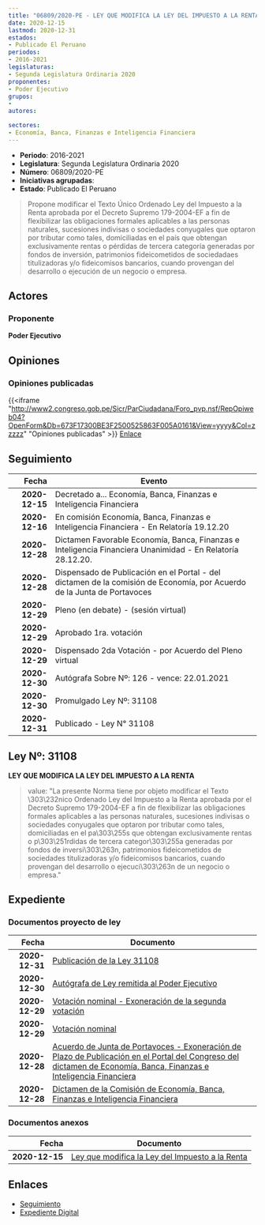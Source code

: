 ```yaml
---
title: "06809/2020-PE - LEY QUE MODIFICA LA LEY DEL IMPUESTO A LA RENTA"
date: 2020-12-15
lastmod: 2020-12-31
estados:
- Publicado El Peruano
periodos:
- 2016-2021
legislaturas:
- Segunda Legislatura Ordinaria 2020
proponentes:
- Poder Ejecutivo
grupos:
- 
autores:

sectores:
- Economía, Banca, Finanzas e Inteligencia Financiera
---
```

- **Periodo**: 2016-2021
- **Legislatura**: Segunda Legislatura Ordinaria 2020
- **Número**: 06809/2020-PE
- **Iniciativas agrupadas**: 
- **Estado**: Publicado El Peruano

> Propone modificar el Texto Único Ordenado Ley del Impuesto a la Renta aprobada por el Decreto Supremo 179-2004-EF a fin de flexibilizar las obligaciones formales aplicables a las personas naturales, sucesiones indivisas o sociedades conyugales que optaron por tributar como tales, domiciliadas en el país que obtengan exclusivamente rentas o pérdidas de tercera categoría generadas por fondos de inversión, patrimonios fideicometidos de sociedadaes titulizadoras y/o fideicomisos bancarios, cuando provengan del desarrollo o ejecución de un negocio o empresa.


## Actores

### Proponente

**Poder Ejecutivo**

## Opiniones

### Opiniones publicadas

{{<iframe "http://www2.congreso.gob.pe/Sicr/ParCiudadana/Foro_pvp.nsf/RepOpiweb04?OpenForm&Db=673F17300BE3F2500525863F005A0161&View=yyyy&Col=zzzzz" "Opiniones publicadas" >}}
[Enlace](http://www2.congreso.gob.pe/Sicr/ParCiudadana/Foro_pvp.nsf/RepOpiweb04?OpenForm&Db=673F17300BE3F2500525863F005A0161&View=yyyy&Col=zzzzz)


## Seguimiento

| Fecha | Evento |
|------:|--------|
| **2020-12-15** | Decretado a... Economía, Banca, Finanzas e Inteligencia Financiera |
| **2020-12-16** | En comisión Economía, Banca, Finanzas e Inteligencia Financiera - En Relatoría 19.12.20 |
| **2020-12-28** | Dictamen Favorable Economía, Banca, Finanzas e Inteligencia Financiera Unanimidad - En Relatoría 28.12.20. |
| **2020-12-28** | Dispensado de Publicación en el Portal - del dictamen de la comisión de Economía, por Acuerdo de la Junta de Portavoces |
| **2020-12-29** | Pleno (en debate) - (sesión virtual) |
| **2020-12-29** | Aprobado 1ra. votación |
| **2020-12-29** | Dispensado 2da Votación - por Acuerdo del Pleno virtual |
| **2020-12-30** | Autógrafa Sobre Nº: 126 - vence: 22.01.2021 |
| **2020-12-30** | Promulgado Ley Nº: 31108 |
| **2020-12-31** | Publicado - Ley N° 31108 |

## Ley Nº: 31108

**LEY QUE MODIFICA LA LEY DEL IMPUESTO A LA RENTA**

> value: "La presente Norma tiene por objeto modificar el Texto \303\232nico Ordenado Ley del Impuesto a la Renta aprobada por el Decreto Supremo 179-2004-EF a fin de flexibilizar las obligaciones formales aplicables a las personas naturales, sucesiones indivisas o sociedades conyugales que optaron por tributar como tales, domiciliadas en el pa\303\255s que obtengan exclusivamente rentas o p\303\251rdidas de tercera categor\303\255a generadas por fondos de inversi\303\263n, patrimonios fideicometidos de sociedades titulizadoras y/o fideicomisos bancarios, cuando provengan del desarrollo o ejecuci\303\263n de un negocio o empresa."


## Expediente

### Documentos proyecto de ley

| Fecha | Documento |
|------:|-----------|
| **2020-12-31** | [Publicación de la Ley 31108](https://leyes.congreso.gob.pe/Documentos/2016_2021/ADLP/Normas_Legales/31108-LEY.pdf) |
| **2020-12-30** | [Autógrafa de Ley remitida al Poder Ejecutivo](http://www.leyes.congreso.gob.pe/Documentos/2016_2021/Autografas/Ley_y_de_Resolucion_Legislativa/AU06809-20201230.pdf) |
| **2020-12-29** | [Votación nominal - Exoneración de la segunda votación](http://www.leyes.congreso.gob.pe/Documentos/2016_2021/Asistencia_y_Votacion/Proyectos_de_Ley/Votacion_Nominal/VNESV06809-20201229.pdf) |
| **2020-12-29** | [Votación nominal](http://www.leyes.congreso.gob.pe/Documentos/2016_2021/Asistencia_y_Votacion/Proyectos_de_Ley/Votacion_Nominal/VN06809-20201229.pdf) |
| **2020-12-28** | [Acuerdo de Junta de Portavoces - Exoneración de Plazo de Publicación en el Portal del Congreso del dictamen de Economía, Banca, Finanzas e Inteligencia Financiera](https://leyes.congreso.gob.pe/Documentos/2016_2021/Acuerdos/Junta_Portavoces/AJP06809-20201228.pdf) |
| **2020-12-28** | [Dictamen de la Comisión de Economía, Banca, Finanzas e Inteligencia Financiera](https://leyes.congreso.gob.pe/Documentos/2016_2021/Dictamenes/Proyectos_de_Ley/06809DC09MAY-20201228.pdf) |

### Documentos anexos

| Fecha | Documento |
|------:|-----------|
| **2020-12-15** | [Ley que modifica la Ley del Impuesto a la Renta](http://www.leyes.congreso.gob.pe/Documentos/2016_2021/Proyectos_de_Ley_y_de_Resoluciones_Legislativas/PL06809-20201215.pdf) |

## Enlaces

- [Seguimiento](http://www2.congreso.gob.pe/Sicr/TraDocEstProc/CLProLey2016.nsf/f7fff46988ca05b1052578e100829cc7/07005641608985560525863f005e9fcb?OpenDocument)
- [Expediente Digital](http://www2.congreso.gob.pe/Sicr/TraDocEstProc/Expvirt_2011.nsf/visbusqptramdoc1621/06809?opendocument)

